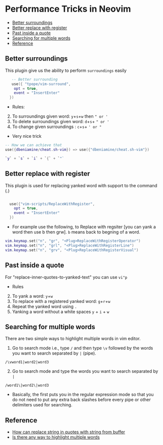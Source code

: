 # Performance Tricks in Neovim

<!-- vim-markdown-toc GitLab -->

* [Better surroundings](#better-surroundings)
* [Better replace with register](#better-replace-with-register)
* [Past inside a quote](#past-inside-a-quote)
* [Searching for multiple words](#searching-for-multiple-words)
* [Reference](#reference)

<!-- vim-markdown-toc -->

## Better surroundings

This plugin give us the ability to perform `surroundings` easily

```lua
   -- Better surrounding
   use({ "tpope/vim-surround",
    opt = true,
    event = "InsertEnter"
  })

```

- Rules:

2. To surroundings given word: `y`+`s`+`w` then `" or '`
3. To delete surroundings given word: `d`+`s`+ `" or '`
4. To change given surroundings : `c`+`s`+ `' or "`

- Very nice trick

```lua
-- How we can achieve that
use({dbeniamine/cheat.sh-vim}) => use({"dbeniamine/cheat.sh-vim"})

`y` + `s` + `i` + `{` + `"`

```

## Better replace with register

This plugin is used for replacing yanked word with support to the command (.)

```lua

  use({"vim-scripts/ReplaceWithRegister",
    opt = true,
    event = "InsertEnter"
  })
```

- For example use the following, to Replace with regsiter [you can yank a word
  then use <ESC>b then grw]. `b` means back to begning of a word.

```lua
vim.keymap.set("n", "gr", "<Plug>ReplaceWithRegisterOperator")
vim.keymap.set("n", "grl", "<Plug>ReplaceWithRegisterLine")
vim.keymap.set("n", "grv", "<Plug>ReplaceWithRegisterVisual")
```

## Past inside a quote

For "replace-inner-quotes-to-yanked-text" you can use `vi"p`

- Rules

2. To yank a word: `y`+`w`
3. To replace with a registered yanked word: `g`+`r`+`w`
4. Repeat the yanked word using `.`
5. Yanking a word without a white spaces `y` + `i` + `w`

## Searching for multiple words

There are two simple ways to highlight multiple words in vim editor.

1. Go to search mode i.e., type `/` and then type `\v` followed by the words
   you want to search separated by `|` (pipe).

```vim
/\vword1|word2|word3
```

2. Go to search mode and type the words you want to search separated by `|`

```vim
/word1\|word2\|word3
```

- Basically, the first puts you in the regular expression mode so that you do
  not need to put any extra back slashes before every pipe or other delimiters
  used for searching.

## Reference

- [How can replace string in quotes with string from buffer](https://stackoverflow.com/questions/4483743/how-can-replace-string-in-quotes-with-string-from-buffer)
- [Is there any way to highlight multiple words](https://stackoverflow.com/questions/704434/is-there-any-way-to-highlight-multiple-searches-in-gvim)

